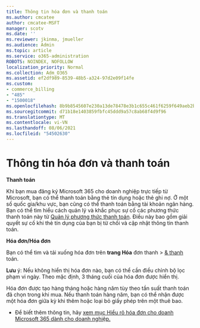 ```yaml
---
title: Thông tin hóa đơn và thanh toán
ms.author: cmcatee
author: cmcatee-MSFT
manager: scotv
ms.date: ''
ms.reviewer: jkinma, jmueller
ms.audience: Admin
ms.topic: article
ms.service: o365-administration
ROBOTS: NOINDEX, NOFOLLOW
localization_priority: Normal
ms.collection: Adm_O365
ms.assetid: ef2df989-8539-48b5-a324-97d2e09f14fe
ms.custom:
- commerce_billing
- "485"
- "1500018"
ms.openlocfilehash: 8b9b8545607e230a13de78478e3b1c655c461f6259f649aeb2b369d94d2697aa
ms.sourcegitcommit: d71b18e1403859fbfc45ddd9a57c8ab68f4d9f96
ms.translationtype: MT
ms.contentlocale: vi-VN
ms.lasthandoff: 08/06/2021
ms.locfileid: "54502630"
---
```

# <a name="invoice-and-payment-information"></a>Thông tin hóa đơn và thanh toán

**Thanh toán**

Khi bạn mua đăng ký Microsoft 365 cho doanh nghiệp trực tiếp từ Microsoft, bạn có thể thanh toán bằng thẻ tín dụng hoặc thẻ ghi nợ.  Ở một số quốc gia/khu vực, bạn cũng có thể thanh toán bằng tài khoản ngân hàng.  Bạn có thể tìm hiểu cách quản lý và khắc phục sự cố các phương thức thanh toán này từ [Quản lý phương thức thanh toán](/microsoft-365/commerce/billing-and-payments/manage-payment-methods). Điều này bao gồm giải quyết sự cố khi thẻ tín dụng của bạn bị từ chối và cập nhật thông tin thanh toán.

**Hóa đơn/Hóa đơn**

Bạn có thể tìm và tải xuống hóa đơn trên **trang Hóa** đơn thanh  >  [& thanh](https://go.microsoft.com/fwlink/p/?linkid=848039) toán.  

**Lưu** ý: Nếu không hiển thị hóa đơn nào, bạn có thể cần điều chỉnh bộ lọc phạm vi ngày.  Theo mặc định, 3 tháng cuối của hóa đơn được hiển thị.

Hóa đơn được tạo hàng tháng hoặc hàng năm tùy theo tần suất thanh toán đã chọn trong khi mua.  Nếu thanh toán hàng năm, bạn có thể nhận được một hóa đơn giữa kỳ khi thêm hoặc loại bỏ giấy phép trên một thuê bao.

- Để biết thêm thông tin, hãy [xem mục Hiểu rõ hóa đơn cho doanh Microsoft 365 dành cho doanh nghiệp.](/microsoft-365/commerce/billing-and-payments/understand-your-invoice2)